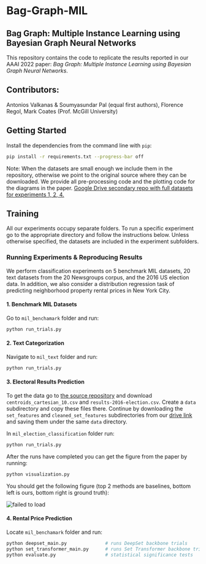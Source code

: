 # Bag-Graph-MIL

## Bag Graph: Multiple Instance Learning using Bayesian Graph Neural Networks

This repository contains the code to replicate the results reported in our AAAI 2022 paper: *Bag Graph:
Multiple Instance Learning using Bayesian Graph Neural Networks*. 

## Contributors: 
Antonios Valkanas & Soumyasundar Pal (equal first authors), Florence Regol, Mark Coates (Prof. McGill University)


## Getting Started

Install the dependencies from the command line with `pip`:

```sh
pip install -r requirements.txt --progress-bar off
```

Note: When the datasets are small enough we include them in the repository, otherwise we point to the original source where they can be downloaded. We provide all pre-processing code and the plotting code for the diagrams in the paper. [Google Drive secondary repo with full datasets for experiments 1, 2, 4.](https://drive.google.com/drive/folders/1tpzJivhFtRCxeCOYnpoqpXKSAuCyoPFG?usp=sharing)

## Training
All our experiments occupy separate folders. To run a specific experiment go to the appropriate directory and follow the instructions below. Unless otherwise specified, the datasets are included in the experiment subfolders.
### Running Experiments & Reproducing Results
We perform classification experiments on 5 benchmark MIL datasets, 20 text datasets from the 20 Newsgroups corpus,
and the 2016 US election data. In addition, we also consider a distribution regression task of predicting neighborhood
property rental prices in New York City.
#### 1. Benchmark MIL Datasets
Go to `mil_benchamark` folder and run:
```sh
python run_trials.py
```
#### 2. Text Categorization
Navigate to `mil_text` folder and run:
```sh
python run_trials.py
```
#### 3. Electoral Results Prediction
To get the data go to [the source repository](https://github.com/flaxter/us2016/tree/master/data) and download `centroids_cartesian_10.csv` and `results-2016-election.csv`. Create a `data` subdirectory and copy these files there.
Continue by downloading the `set_features` and `cleaned_set_features` subdirectories from our [drive link](https://drive.google.com/drive/folders/1Qb5us6pu0RUGD20UaFKPy1I8OdPmKDrQ?usp=sharing) and saving them under the same `data` directory.

In `mil_election_classification` folder run:
```sh
python run_trials.py
```
After the runs have completed you can get the figure from the paper by running:
```sh
python visualization.py
```
You should get the following figure (top 2 methods are baselines, bottom left is ours, bottom right is ground truth):

![failed to load](election.PNG "Election Plot")

#### 4. Rental Price Prediction
Locate `mil_benchamark` folder and run:
```sh
python deepset_main.py              # runs DeepSet backbone trials
python set_transformer_main.py      # runs Set Transformer backbone trials
python evaluate.py                  # statistical significance tests
```


